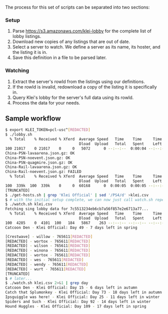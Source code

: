 The process for this set of scripts can be separated into two sections:

### Setup

1. Parse https://s3.amazonaws.com/klei-lobby for the complete list of lobby listings.
2. Download new copies of any listings that are out of date.
3. Select a server to watch. We define a server as its name, its hoster, and the listing it is in.
4. Save this definition in a file to be parsed later.

### Watching

1. Extract the server's rowId from the listings using our definitions.
2. If the rowId is invalid, redownload a copy of the listing it is specifically in.
3. Query Klei's lobby for the server's full data using its rowId.
4. Process the data for your needs.

## Sample workflow

```sh
$ export KLEI_TOKEN=pcl-usc^[REDACTED]
$ ./lobby.sh
  % Total    % Received % Xferd  Average Speed   Time    Time     Time  Current
                                 Dload  Upload   Total   Spent    Left  Speed
100 21017    0 21017    0     0   5072      0 --:--:--  0:00:04 --:--:--  5072
China-PSN-lavaarena.json.gz: OK
China-PSN-noevent.json.gz: OK
China-PSN-quagmire.json.gz: OK
China-Rail-lavaarena.json.gz: OK
China-Rail-noevent.json.gz: FAILED
  % Total    % Received % Xferd  Average Speed   Time    Time     Time  Current
                                 Dload  Upload   Total   Spent    Left  Speed
100  339k  100  339k    0     0  60168      0  0:00:05  0:00:05 --:--:-- 76561
[TRUNCATED]
$ ./get-hosts.sh | grep 'Klei Official' | sed '/PS4/d' >klei.csv
$ # with the initial setup complete, we can now just call watch.sh repeatedly
$ ./watch.sh klei.csv
Fetching sing lobby data for 7c5513234eb6cb7a56f857e2e6713a77...
  % Total    % Received % Xferd  Average Speed   Time    Time     Time  Current
                                 Dload  Upload   Total   Spent    Left  Speed
100  4285    0  4101  100   184   5867    263 --:--:-- --:--:-- --:--:--  6130
Catcoon Den - Klei Official: Day 49 - 7 days left in spring

[Crestwave] - willow - 765611[REDACTED]
[REDACTED] - wortox - 765611[REDACTED]
[REDACTED] - wilson - 765611[REDACTED]
[REDACTED] - winona - 765611[REDACTED]
[REDACTED] - wortox - 765611[REDACTED]
[REDACTED] - wes - 765611[REDACTED]
[REDACTED] - wendy - 765611[REDACTED]
[REDACTED] - wurt - 765611[REDACTED]
[TRUNCATED]
$ # later...
$ ./watch.sh klei.csv 2>&1 | grep day
Catcoon Den - Klei Official: Day 15 - 6 days left in autumn
Catch that Splumonkey - Klei Official: Day 73 - 18 days left in autumn
Ipsguiggle was here! - Klei Official: Day 25 - 11 days left in winter
Spiders and Such - Klei Official: Day 92 - 14 days left in winter
Hound Huggles - Klei Official: Day 109 - 17 days left in spring
```
